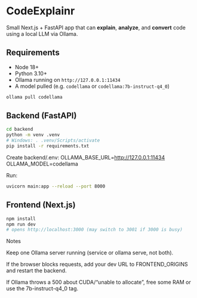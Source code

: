 # CodeExplainr

Small Next.js + FastAPI app that can **explain**, **analyze**, and **convert** code using a local LLM via Ollama.

## Requirements
- Node 18+
- Python 3.10+
- Ollama running on `http://127.0.0.1:11434`
- A model pulled (e.g. `codellama` or `codellama:7b-instruct-q4_0`)

```bash
ollama pull codellama
```

## Backend (FastAPI)

```bash
cd backend
python -m venv .venv
# Windows: . .venv/Scripts/activate
pip install -r requirements.txt
```

Create backend/.env:
OLLAMA_BASE_URL=http://127.0.0.1:11434
OLLAMA_MODEL=codellama

Run:
```bash
uvicorn main:app --reload --port 8000
```


## Frontend (Next.js)
```bash
npm install
npm run dev
# opens http://localhost:3000 (may switch to 3001 if 3000 is busy)
```

Notes

Keep one Ollama server running (service or ollama serve, not both).

If the browser blocks requests, add your dev URL to FRONTEND_ORIGINS and restart the backend.

If Ollama throws a 500 about CUDA/“unable to allocate”, free some RAM or use the 7b-instruct-q4_0 tag.

